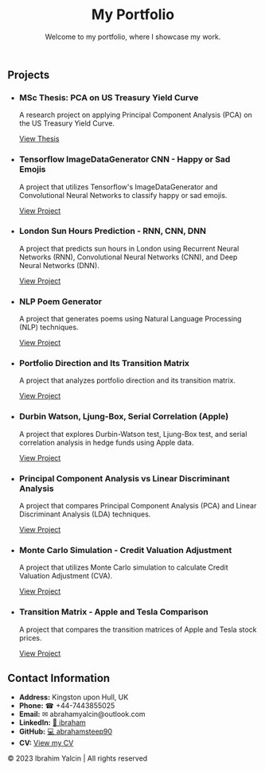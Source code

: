 
<html lang="en">
<head>
  <meta charset="utf-8">
  <meta name="viewport" content="width=device-width, initial-scale=1">
 
  <link rel="stylesheet" href="style.css">

</head>
<body>
  <header>
    <h1>My Portfolio</h1>
    <p>Welcome to my portfolio, where I showcase my work.</p>
  </header>
  <main>
   <section id="projects">
  <h2>Projects</h2>
  <ul>
    <li>
      <h3>MSc Thesis: PCA on US Treasury Yield Curve</h3>
      <p>A research project on applying Principal Component Analysis (PCA) on the US Treasury Yield Curve.</p>
      <a href="https://github.com/abrahamsteep90/MSc-Thesis-PCA-on-US-Treasury-Yield/blob/main/PCA_US_Treasury_Yield_Curve.pdf">View Thesis</a>
    </li>
    <li>
      <h3>Tensorflow ImageDataGenerator CNN - Happy or Sad Emojis</h3>
      <p>A project that utilizes Tensorflow's ImageDataGenerator and Convolutional Neural Networks to classify happy or sad emojis.</p>
      <a href="https://github.com/abrahamsteep90/Tensorflow-ImageDataGenerator-CNN-Happy_or_Sad_Emojis/blob/main/Tensorflow-ImageDataGenerator-CNN-Happy_or_Sad_Emojis.ipynb">View Project</a>
    </li>
    <li>
      <h3>London Sun Hours Prediction - RNN, CNN, DNN</h3>
      <p>A project that predicts sun hours in London using Recurrent Neural Networks (RNN), Convolutional Neural Networks (CNN), and Deep Neural Networks (DNN).</p>
      <a href="https://github.com/abrahamsteep90/LondonSunHoursPrediction-RNN-CNN-DNN/blob/main/SunHoursLondonPrediction.ipynb">View Project</a>
    </li>
    <li>
      <h3>NLP Poem Generator</h3>
      <p>A project that generates poems using Natural Language Processing (NLP) techniques.</p>
      <a href="https://github.com/abrahamsteep90/NLP-PoemGenerator/blob/main/NLP-PoemGenerator.ipynb">View Project</a>
    </li>
    <li>
      <h3>Portfolio Direction and Its Transition Matrix</h3>
      <p>A project that analyzes portfolio direction and its transition matrix.</p>
      <a href="https://github.com/abrahamsteep90/Portfolio-Direction-and-Its-Transition-Matrix/blob/main/Portfolio-Direction-and-Its-Transition-Matrix.ipynb">View Project</a>
    </li>
    <li>
      <h3>Durbin Watson, Ljung-Box, Serial Correlation (Apple)</h3>
      <p>A project that explores Durbin-Watson test, Ljung-Box test, and serial correlation analysis in hedge funds using Apple data.</p>
      <a href="https://github.com/abrahamsteep90/DurbinWatson-LjungBox-SerialCorrelation-Apple-/blob/main/Hedge%20Funds-DurbinWatson.ipynb">View Project</a>
    </li>
    <li>
      <h3>Principal Component Analysis vs Linear Discriminant Analysis</h3>
      <p>A project that compares Principal Component Analysis (PCA) and Linear Discriminant Analysis (LDA) techniques.</p>
      <a href="https://github.com/abrahamsteep90/PrincipalComponentAnalysis_vs_LinearDiscriminantAnalysis/blob/main/PCA_vs_LDA.ipynb">View Project</a>
    </li>
    <li>
      <h3>Monte Carlo Simulation - Credit Valuation Adjustment</h3>
      <p>A project that utilizes Monte Carlo simulation to calculate Credit Valuation Adjustment (CVA).</p>
      <a href="https://github.com/abrahamsteep90/MonteCarloSimulation_CreditValuationAdjustment/blob/main/MonteCarloSimulation_CreditValuationAdjustment.ipynb">View Project</a>
    </li>
    <li>
      <h3>Transition Matrix - Apple and Tesla Comparison</h3>
      <p>A project that compares the transition matrices of Apple and Tesla stock prices.</p>
      <a href="https://github.com/abrahamsteep90/TransitionMatrix_Apple_and_Tesla_Comparision/blob/main/TransitionMatrix_Apple_and_Tesla_Comparision.ipynb">View Project</a>
    </li>
  </ul>
</section>


   <section id="contact">
  <h2>Contact Information</h2>
  <ul>
    <li><strong>Address:</strong> Kingston upon Hull, UK</li>
    <li><strong>Phone:</strong> &#9742; +44-7443855025</li>
    <li><strong>Email:</strong> &#9993; abrahamyalcin@outlook.com</li>
    <li><strong>LinkedIn:</strong> <a href="https://www.linkedin.com/in/abraham-yalcin">&#128279; ibraham</a></li>
    <li><strong>GitHub:</strong> <a href="https://github.com/abrahamsteep90">&#128187; abrahamsteep90</a></li>
    <li><strong>CV:</strong> <a href="https://abrahamsteep90.github.io/CV/">View my CV</a></li>
  </ul>
</section>
  </main>
  <footer>
    <p>&copy; 2023 Ibrahim Yalcin | All rights reserved</p>
  </footer>
</body>
</html>
